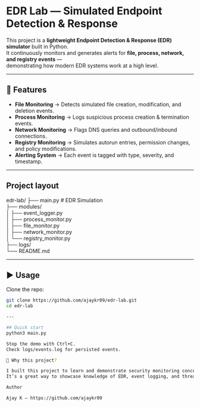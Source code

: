 # EDR Lab — Simulated Endpoint Detection & Response

This project is a **lightweight Endpoint Detection & Response (EDR) simulator** built in Python.  
It continuously monitors and generates alerts for **file, process, network, and registry events** —  
demonstrating how modern EDR systems work at a high level.

---

## 🚀 Features
- **File Monitoring** → Detects simulated file creation, modification, and deletion events.
- **Process Monitoring** → Logs suspicious process creation & termination events.
- **Network Monitoring** → Flags DNS queries and outbound/inbound connections.
- **Registry Monitoring** → Simulates autorun entries, permission changes, and policy modifications.
- **Alerting System** → Each event is tagged with type, severity, and timestamp.

---
## Project layout
edr-lab/
├── main.py # EDR Simulation <br>
├── modules/                 <br>
│ ├── event_logger.py        <br>
│ ├── process_monitor.py     <br>
│ ├── file_monitor.py        <br>
│ ├── network_monitor.py     <br>
│ └── registry_monitor.py    <br>
├── logs/                    <br>
└── README.md          

---

## ▶️ Usage
Clone the repo:
```bash
git clone https://github.com/ajaykr09/edr-lab.git
cd edr-lab

---

## Quick start
python3 main.py

Stop the demo with Ctrl+C.
Check logs/events.log for persisted events.

🎯 Why this project?

I built this project to learn and demonstrate security monitoring concepts.
It’s a great way to showcase knowledge of EDR, event logging, and threat detection. Feed simulated events to a SIEM pipeline. Extend detection logic into a real monitor (psutil/watchdog) for production-style labs.

Author

Ajay K — https://github.com/ajaykr09

